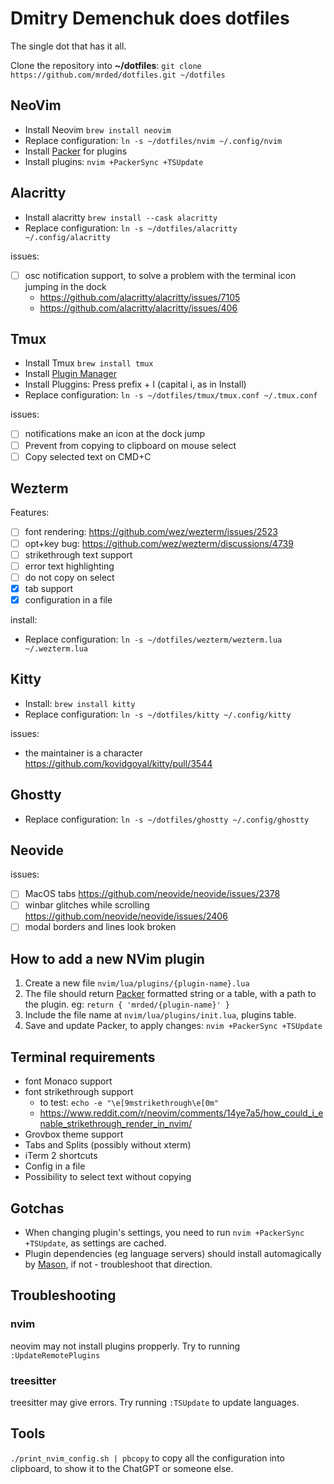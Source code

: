 # Dmitry Demenchuk does dotfiles

The single dot that has it all.

Clone the repository into **~/dotfiles**: `git clone https://github.com/mrded/dotfiles.git ~/dotfiles`

## NeoVim
- Install Neovim `brew install neovim`
- Replace configuration: `ln -s ~/dotfiles/nvim ~/.config/nvim`
- Install [Packer](https://github.com/wbthomason/packer.nvim) for plugins
- Install plugins: `nvim +PackerSync +TSUpdate`

## Alacritty
- Install alacritty `brew install --cask alacritty`
- Replace configuration: `ln -s ~/dotfiles/alacritty ~/.config/alacritty`

issues:
- [ ] osc notification support, to solve a problem with the terminal icon jumping in the dock
    - https://github.com/alacritty/alacritty/issues/7105
    - https://github.com/alacritty/alacritty/issues/406

## Tmux
- Install Tmux `brew install tmux`
- Install [Plugin Manager](https://github.com/tmux-plugins/tpm)
- Install Pluggins: Press prefix + I (capital i, as in Install) 
- Replace configuration: `ln -s ~/dotfiles/tmux/tmux.conf ~/.tmux.conf`

issues:
- [ ] notifications make an icon at the dock jump
- [ ] Prevent from copying to clipboard on mouse select
- [ ] Copy selected text on CMD+C

## Wezterm
Features:
- [ ] font rendering: https://github.com/wez/wezterm/issues/2523
- [ ] opt+key bug: https://github.com/wez/wezterm/discussions/4739
- [ ] strikethrough text support
- [ ] error text highlighting 
- [ ] do not copy on select
- [X] tab support
- [X] configuration in a file

install:
- Replace configuration: `ln -s ~/dotfiles/wezterm/wezterm.lua ~/.wezterm.lua`

## Kitty
- Install: `brew install kitty`
- Replace configuration: `ln -s ~/dotfiles/kitty ~/.config/kitty`

issues:
- the maintainer is a character https://github.com/kovidgoyal/kitty/pull/3544

## Ghostty
- Replace configuration: `ln -s ~/dotfiles/ghostty ~/.config/ghostty`

## Neovide
issues:
- [ ] MacOS tabs https://github.com/neovide/neovide/issues/2378
- [ ] winbar glitches while scrolling https://github.com/neovide/neovide/issues/2406
- [ ] modal borders and lines look broken

## How to add a new NVim plugin
1. Create a new file `nvim/lua/plugins/{plugin-name}.lua`
2. The file should return [Packer](https://github.com/wbthomason/packer.nvim) formatted string or a table, with a path to the plugin. eg: `return { 'mrded/{plugin-name}' }` 
3. Include the file name at `nvim/lua/plugins/init.lua`, plugins table.
4. Save and update Packer, to apply changes: `nvim +PackerSync +TSUpdate`

## Terminal requirements
- font Monaco support
- font strikethrough support
    - to test: `echo -e "\e[9mstrikethrough\e[0m"`
    - https://www.reddit.com/r/neovim/comments/14ye7a5/how_could_i_enable_strikethrough_render_in_nvim/
- Grovbox theme support
- Tabs and Splits (possibly without xterm)
- iTerm 2 shortcuts 
- Config in a file
- Possibility to select text without copying

## Gotchas
- When changing plugin's settings, you need to run `nvim +PackerSync +TSUpdate`, as settings are cached.
- Plugin dependencies (eg language servers) should install automagically by [Mason](https://github.com/williamboman/mason.nvim), if not - troubleshoot that direction.

## Troubleshooting

### nvim
neovim may not install plugins propperly. Try to running `:UpdateRemotePlugins`

### treesitter
treesitter may give errors. Try running `:TSUpdate` to update languages.

## Tools

`./print_nvim_config.sh | pbcopy` to copy all the configuration into clipboard, to show it to the ChatGPT or someone else.

